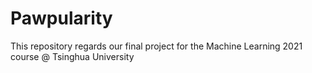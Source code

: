 # Pawpularity
This repository regards our final project for the Machine Learning 2021 course @ Tsinghua University
